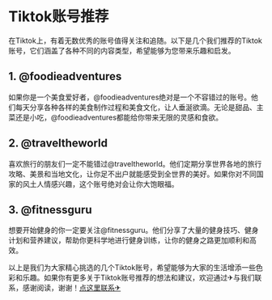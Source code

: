 # Tiktok账号推荐

在Tiktok上，有着无数优秀的账号值得关注和追随。以下是几个我们推荐的Tiktok账号，它们涵盖了各种不同的内容类型，希望能够为您带来乐趣和启发。

## 1. @foodieadventures

如果你是一个美食爱好者，@foodieadventures绝对是一个不容错过的账号。他们每天分享各种各样的美食制作过程和美食文化，让人垂涎欲滴。无论是甜品、主菜还是小吃，@foodieadventures都能给你带来无限的灵感和食欲。

## 2. @traveltheworld

喜欢旅行的朋友们一定不能错过@traveltheworld。他们定期分享世界各地的旅行攻略、美景和当地文化，让你足不出户就能感受到全世界的美好。如果你对不同国家的风土人情感兴趣，这个账号绝对会让你大饱眼福。

## 3. @fitnessguru

想要开始健身的你一定要关注@fitnessguru。他们分享了大量的健身技巧、健身计划和营养建议，帮助你更科学地进行健身训练，让你的健身之路更加顺利和高效。

以上是我们为大家精心挑选的几个Tiktok账号，希望能够为大家的生活增添一些色彩和乐趣。如果你有更多关于Tiktok账号推荐的想法和建议，欢迎通过✈与我们联系，感谢阅读，谢谢！[点这里联系✈](https://www.k02.cc)